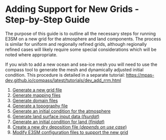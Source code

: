 # Adding Support for New Grids - Step-by-Step Guide

The purpose of this guide is to outline all the necessary steps for running 
E3SM on a new grid for the atmosphere and land components. The process is 
similar for uniform and regionally refined grids, although regionally refined 
cases will likely require some special considerations which will be noted where 
appropriate.

If you wish to add a new ocean and sea-ice mesh you will need to use the 
compass tool to generate the mesh and dynamically adjusted initial condition.
This procedure is detailed in a separate tutorial:
https://mpas-dev.github.io/compass/latest/tutorials/dev_add_rrm.html



1. [Generate a new grid file                                  ](adding-grid-support-step-by-step-guide/generate-new-grid-file.md)
1. [Generate mapping files                                    ]()
1. [Generate domain files                                     ]()
1. [Generate a topography file                                ]()
1. [Generate an initial condition for the atmosphere          ]()
1. [Generate land surface input data (*fsurdat*)              ]()
1. [Generate an initial condition for land (*finidat*)        ]()
1. [Create a new dry deposition file (*depends on use case*)  ]()
1. [Modify E3SM configuration files to support the new grid   ]()